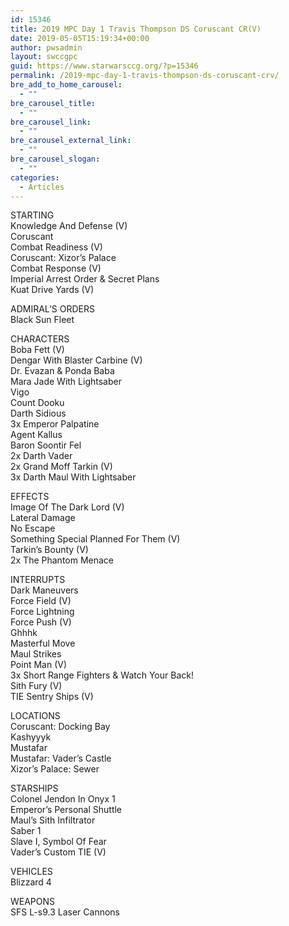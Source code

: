 ```yaml
---
id: 15346
title: 2019 MPC Day 1 Travis Thompson DS Coruscant CR(V)
date: 2019-05-05T15:19:34+00:00
author: pwsadmin
layout: swccgpc
guid: https://www.starwarsccg.org/?p=15346
permalink: /2019-mpc-day-1-travis-thompson-ds-coruscant-crv/
bre_add_to_home_carousel:
  - ""
bre_carousel_title:
  - ""
bre_carousel_link:
  - ""
bre_carousel_external_link:
  - ""
bre_carousel_slogan:
  - ""
categories:
  - Articles
---
```

  


STARTING  
Knowledge And Defense (V)  
Coruscant  
Combat Readiness (V)  
Coruscant: Xizor&#8217;s Palace  
Combat Response (V)  
Imperial Arrest Order & Secret Plans  
Kuat Drive Yards (V)

ADMIRAL’S ORDERS  
Black Sun Fleet

CHARACTERS  
Boba Fett (V)  
Dengar With Blaster Carbine (V)  
Dr. Evazan & Ponda Baba  
Mara Jade With Lightsaber  
Vigo  
Count Dooku  
Darth Sidious  
3x Emperor Palpatine  
Agent Kallus  
Baron Soontir Fel  
2x Darth Vader  
2x Grand Moff Tarkin (V)  
3x Darth Maul With Lightsaber

EFFECTS  
Image Of The Dark Lord (V)  
Lateral Damage  
No Escape  
Something Special Planned For Them (V)  
Tarkin&#8217;s Bounty (V)  
2x The Phantom Menace

INTERRUPTS  
Dark Maneuvers  
Force Field (V)  
Force Lightning  
Force Push (V)  
Ghhhk  
Masterful Move  
Maul Strikes  
Point Man (V)  
3x Short Range Fighters & Watch Your Back!  
Sith Fury (V)  
TIE Sentry Ships (V)

LOCATIONS  
Coruscant: Docking Bay  
Kashyyyk  
Mustafar  
Mustafar: Vader&#8217;s Castle  
Xizor&#8217;s Palace: Sewer

STARSHIPS  
Colonel Jendon In Onyx 1  
Emperor&#8217;s Personal Shuttle  
Maul&#8217;s Sith Infiltrator  
Saber 1  
Slave I, Symbol Of Fear  
Vader&#8217;s Custom TIE (V)

VEHICLES  
Blizzard 4

WEAPONS  
SFS L-s9.3 Laser Cannons